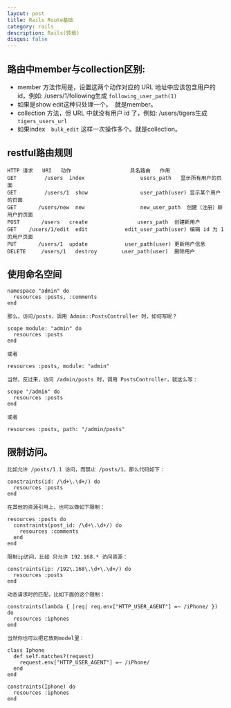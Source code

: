 ```yaml
---
layout: post
title: Rails Route基础
category: rails
description: Rails(转载)
disqus: false
---
```


## 路由中member与collection区别:
* member 方法作用是，设置这两个动作对应的 URL 地址中应该包含用户的 id，例如: /users/1/following生成 `following_user_path(1)`
* 如果是show edit这种只处理一个。　就是member。
* collection 方法，但 URL 中就没有用户 id 了，例如: /users/tigers生成 `tigers_users_url`
* 如果index　`bulk_edit` 这样一次操作多个。就是collection。


## restful路由规则

```
HTTP 请求   URI   动作                   具名路由   作用   
GET         /users  index                  users_path   显示所有用户的页面
GET         /users/1  show                 user_path(user) 显示某个用户的页面
GET       /users/new  new                  new_user_path  创建（注册）新用户的页面
POST       /users   create                users_path  创建新用户
GET    /users/1/edit  edit            edit_user_path(user) 编辑 id 为 1的用户页面
PUT       /users/1  update            user_path(user) 更新用户信息
DELETE     /users/1   destroy        user_path(user)  删除用户
```


## 使用命名空间

```
namespace "admin" do
  resources :posts, :comments
end

那么，访问/posts，调用 Admin::PostsController 时，如何写呢？

scope module: "admin" do
  resources :posts
end

或者

resources :posts, module: "admin"

当然，反过来，访问 /admin/posts 时，调用 PostsController，就这么写：

scope "/admin" do
  resources :posts
end

或者

resources :posts, path: "/admin/posts"

```

## 限制访问。

```
比如允许 /posts/1.1 访问，而禁止 /posts/1，那么代码如下：

constraints(id: /\d+\.\d+/) do
  resources :posts
end

在其他的资源引用上，也可以做如下限制：

resources :posts do
  constraints(post_id: /\d+\.\d+/) do
    resources :comments
  end
end

限制ip访问，比如 只允许 192.168.* 访问资源：

constraints(ip: /192\.168\.\d+\.\d+/) do
  resources :posts
end

动态请求时的匹配，比如下面的这个限制：

constraints(lambda { |req| req.env["HTTP_USER_AGENT"] =~ /iPhone/ }) do
  resources :iphones
end

当然你也可以把它放到model里：

class Iphone
  def self.matches?(request)
    request.env["HTTP_USER_AGENT"] =~ /iPhone/
  end
end

constraints(Iphone) do
  resources :iphones
end
```